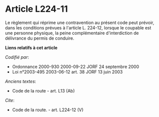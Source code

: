 # Article L224-11

Le règlement qui réprime une contravention au présent code peut prévoir, dans les conditions prévues à l'article L. 224-12,
lorsque le coupable est une personne physique, la peine complémentaire d'interdiction de délivrance du permis de conduire.

**Liens relatifs à cet article**

_Codifié par_:

  - Ordonnance 2000-930 2000-09-22 JORF 24 septembre 2000
  - Loi n°2003-495 2003-06-12 art. 38 JORF 13 juin 2003

_Anciens textes_:

  - Code de la route - art. L13 (Ab)

_Cite_:

  - Code de la route. - art. L224-12 (V)
